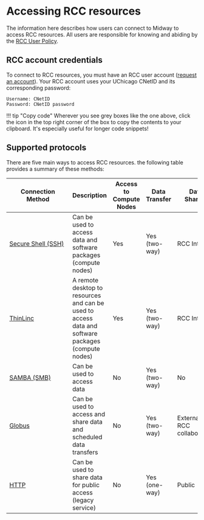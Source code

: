 # Accessing RCC resources
The information here describes how users can connect to Midway to access RCC resources. All users are responsible for knowing and abiding by the [RCC User Policy](user-policy.md). 

## RCC account credentials
To connect to RCC resources, you must have an RCC user account ([request an account](https://rcc.uchicago.edu/accounts-allocations/request-account)).
Your RCC account uses your UChicago CNetID and its corresponding password: 

```
Username: CNetID
Password: CNetID password
```
!!! tip "Copy code"
    Wherever you see grey boxes like the one above, click the icon in the top right corner of the box to copy the contents to your clipboard. It's especially useful for longer code snippets! 

## Supported protocols
There are five main ways to access RCC resources. the following table provides a summary of these methods: 

|  <div style="width:150px">Connection Method | Description | Access to Compute Nodes | Data Transfer | Data Sharing |  
| ------------------------------------------- | ----------- | ------- | ------------- | ------------ | 
| [Secure Shell (SSH)](ssh.md)  | Can be used to access data and software packages (compute nodes) | Yes | Yes (two-way) | RCC Internal |
| [ThinLinc](thinlinc.md) | A remote desktop to resources and can be used to access data and software packages (compute nodes) | Yes | Yes (two-way) | RCC Internal |
|[SAMBA (SMB)](samba.md)| Can be used to access data | No | Yes (two-way) | No |
|[Globus](globus.md)| Can be used to access and share data and scheduled data transfers | No | Yes (two-way) | External and RCC collaborators |
|[HTTP](http.md)| Can be used to share data for public access (legacy service) | No | Yes (one-way) | Public |

